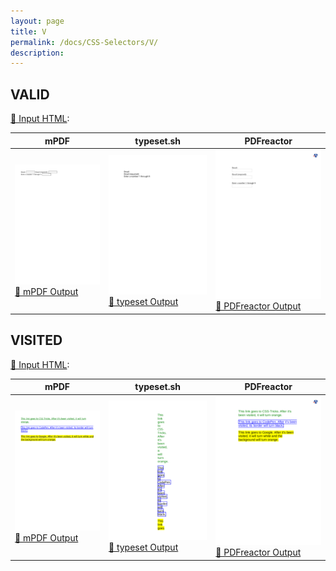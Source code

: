 ```yaml
---
layout: page
title: V
permalink: /docs/CSS-Selectors/V/
description: 
---
```




## VALID

[📄 Input HTML](/html/CSS%20Selectors/V/valid.html):

| mPDF | typeset.sh | PDFreactor |
|---------|---------|---------|
| ![mPDF Preview](mpdf__html_CSS_Selectors_V_valid.html.png) [📕 mPDF Output](mpdf__html_CSS_Selectors_V_valid.html.pdf) | ![typeset Preview](typeset__html_CSS_Selectors_V_valid.html.png) [📕 typeset Output](typeset__html_CSS_Selectors_V_valid.html.pdf) | ![PDFreactor Preview](pdfreactor__html_CSS_Selectors_V_valid.html.png) [📕 PDFreactor Output](pdfreactor__html_CSS_Selectors_V_valid.html.pdf)

## VISITED

[📄 Input HTML](/html/CSS%20Selectors/V/visited.html):

| mPDF | typeset.sh | PDFreactor |
|---------|---------|---------|
| ![mPDF Preview](mpdf__html_CSS_Selectors_V_visited.html.png) [📕 mPDF Output](mpdf__html_CSS_Selectors_V_visited.html.pdf) | ![typeset Preview](typeset__html_CSS_Selectors_V_visited.html.png) [📕 typeset Output](typeset__html_CSS_Selectors_V_visited.html.pdf) | ![PDFreactor Preview](pdfreactor__html_CSS_Selectors_V_visited.html.png) [📕 PDFreactor Output](pdfreactor__html_CSS_Selectors_V_visited.html.pdf)


